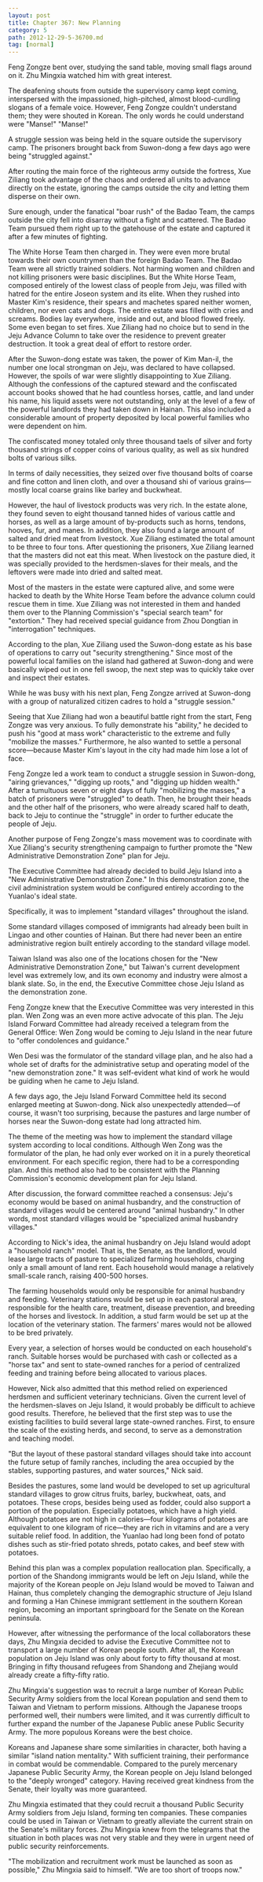 ```yaml
---
layout: post
title: Chapter 367: New Planning
category: 5
path: 2012-12-29-5-36700.md
tag: [normal]
---
```


Feng Zongze bent over, studying the sand table, moving small flags around on it. Zhu Mingxia watched him with great interest.

The deafening shouts from outside the supervisory camp kept coming, interspersed with the impassioned, high-pitched, almost blood-curdling slogans of a female voice. However, Feng Zongze couldn't understand them; they were shouted in Korean. The only words he could understand were "Manse!" "Manse!"

A struggle session was being held in the square outside the supervisory camp. The prisoners brought back from Suwon-dong a few days ago were being "struggled against."

After routing the main force of the righteous army outside the fortress, Xue Ziliang took advantage of the chaos and ordered all units to advance directly on the estate, ignoring the camps outside the city and letting them disperse on their own.

Sure enough, under the fanatical "boar rush" of the Badao Team, the camps outside the city fell into disarray without a fight and scattered. The Badao Team pursued them right up to the gatehouse of the estate and captured it after a few minutes of fighting.

The White Horse Team then charged in. They were even more brutal towards their own countrymen than the foreign Badao Team. The Badao Team were all strictly trained soldiers. Not harming women and children and not killing prisoners were basic disciplines. But the White Horse Team, composed entirely of the lowest class of people from Jeju, was filled with hatred for the entire Joseon system and its elite. When they rushed into Master Kim's residence, their spears and machetes spared neither women, children, nor even cats and dogs. The entire estate was filled with cries and screams. Bodies lay everywhere, inside and out, and blood flowed freely. Some even began to set fires. Xue Ziliang had no choice but to send in the Jeju Advance Column to take over the residence to prevent greater destruction. It took a great deal of effort to restore order.

After the Suwon-dong estate was taken, the power of Kim Man-il, the number one local strongman on Jeju, was declared to have collapsed. However, the spoils of war were slightly disappointing to Xue Ziliang. Although the confessions of the captured steward and the confiscated account books showed that he had countless horses, cattle, and land under his name, his liquid assets were not outstanding, only at the level of a few of the powerful landlords they had taken down in Hainan. This also included a considerable amount of property deposited by local powerful families who were dependent on him.

The confiscated money totaled only three thousand taels of silver and forty thousand strings of copper coins of various quality, as well as six hundred bolts of various silks.

In terms of daily necessities, they seized over five thousand bolts of coarse and fine cotton and linen cloth, and over a thousand shi of various grains—mostly local coarse grains like barley and buckwheat.

However, the haul of livestock products was very rich. In the estate alone, they found seven to eight thousand tanned hides of various cattle and horses, as well as a large amount of by-products such as horns, tendons, hooves, fur, and manes. In addition, they also found a large amount of salted and dried meat from livestock. Xue Ziliang estimated the total amount to be three to four tons. After questioning the prisoners, Xue Ziliang learned that the masters did not eat this meat. When livestock on the pasture died, it was specially provided to the herdsmen-slaves for their meals, and the leftovers were made into dried and salted meat.

Most of the masters in the estate were captured alive, and some were hacked to death by the White Horse Team before the advance column could rescue them in time. Xue Ziliang was not interested in them and handed them over to the Planning Commission's "special search team" for "extortion." They had received special guidance from Zhou Dongtian in "interrogation" techniques.

According to the plan, Xue Ziliang used the Suwon-dong estate as his base of operations to carry out "security strengthening." Since most of the powerful local families on the island had gathered at Suwon-dong and were basically wiped out in one fell swoop, the next step was to quickly take over and inspect their estates.

While he was busy with his next plan, Feng Zongze arrived at Suwon-dong with a group of naturalized citizen cadres to hold a "struggle session."

Seeing that Xue Ziliang had won a beautiful battle right from the start, Feng Zongze was very anxious. To fully demonstrate his "ability," he decided to push his "good at mass work" characteristic to the extreme and fully "mobilize the masses." Furthermore, he also wanted to settle a personal score—because Master Kim's layout in the city had made him lose a lot of face.

Feng Zongze led a work team to conduct a struggle session in Suwon-dong, "airing grievances," "digging up roots," and "digging up hidden wealth." After a tumultuous seven or eight days of fully "mobilizing the masses," a batch of prisoners were "struggled" to death. Then, he brought their heads and the other half of the prisoners, who were already scared half to death, back to Jeju to continue the "struggle" in order to further educate the people of Jeju.

Another purpose of Feng Zongze's mass movement was to coordinate with Xue Ziliang's security strengthening campaign to further promote the "New Administrative Demonstration Zone" plan for Jeju.

The Executive Committee had already decided to build Jeju Island into a "New Administrative Demonstration Zone." In this demonstration zone, the civil administration system would be configured entirely according to the Yuanlao's ideal state.

Specifically, it was to implement "standard villages" throughout the island.

Some standard villages composed of immigrants had already been built in Lingao and other counties of Hainan. But there had never been an entire administrative region built entirely according to the standard village model.

Taiwan Island was also one of the locations chosen for the "New Administrative Demonstration Zone," but Taiwan's current development level was extremely low, and its own economy and industry were almost a blank slate. So, in the end, the Executive Committee chose Jeju Island as the demonstration zone.

Feng Zongze knew that the Executive Committee was very interested in this plan. Wen Zong was an even more active advocate of this plan. The Jeju Island Forward Committee had already received a telegram from the General Office: Wen Zong would be coming to Jeju Island in the near future to "offer condolences and guidance."

Wen Desi was the formulator of the standard village plan, and he also had a whole set of drafts for the administrative setup and operating model of the "new demonstration zone." It was self-evident what kind of work he would be guiding when he came to Jeju Island.

A few days ago, the Jeju Island Forward Committee held its second enlarged meeting at Suwon-dong. Nick also unexpectedly attended—of course, it wasn't too surprising, because the pastures and large number of horses near the Suwon-dong estate had long attracted him.

The theme of the meeting was how to implement the standard village system according to local conditions. Although Wen Zong was the formulator of the plan, he had only ever worked on it in a purely theoretical environment. For each specific region, there had to be a corresponding plan. And this method also had to be consistent with the Planning Commission's economic development plan for Jeju Island.

After discussion, the forward committee reached a consensus: Jeju's economy would be based on animal husbandry, and the construction of standard villages would be centered around "animal husbandry." In other words, most standard villages would be "specialized animal husbandry villages."

According to Nick's idea, the animal husbandry on Jeju Island would adopt a "household ranch" model. That is, the Senate, as the landlord, would lease large tracts of pasture to specialized farming households, charging only a small amount of land rent. Each household would manage a relatively small-scale ranch, raising 400-500 horses.

The farming households would only be responsible for animal husbandry and feeding. Veterinary stations would be set up in each pastoral area, responsible for the health care, treatment, disease prevention, and breeding of the horses and livestock. In addition, a stud farm would be set up at the location of the veterinary station. The farmers' mares would not be allowed to be bred privately.

Every year, a selection of horses would be conducted on each household's ranch. Suitable horses would be purchased with cash or collected as a "horse tax" and sent to state-owned ranches for a period of centralized feeding and training before being allocated to various places.

However, Nick also admitted that this method relied on experienced herdsmen and sufficient veterinary technicians. Given the current level of the herdsmen-slaves on Jeju Island, it would probably be difficult to achieve good results. Therefore, he believed that the first step was to use the existing facilities to build several large state-owned ranches. First, to ensure the scale of the existing herds, and second, to serve as a demonstration and teaching model.

"But the layout of these pastoral standard villages should take into account the future setup of family ranches, including the area occupied by the stables, supporting pastures, and water sources," Nick said.

Besides the pastures, some land would be developed to set up agricultural standard villages to grow citrus fruits, barley, buckwheat, oats, and potatoes. These crops, besides being used as fodder, could also support a portion of the population. Especially potatoes, which have a high yield. Although potatoes are not high in calories—four kilograms of potatoes are equivalent to one kilogram of rice—they are rich in vitamins and are a very suitable relief food. In addition, the Yuanlao had long been fond of potato dishes such as stir-fried potato shreds, potato cakes, and beef stew with potatoes.

Behind this plan was a complex population reallocation plan. Specifically, a portion of the Shandong immigrants would be left on Jeju Island, while the majority of the Korean people on Jeju Island would be moved to Taiwan and Hainan, thus completely changing the demographic structure of Jeju Island and forming a Han Chinese immigrant settlement in the southern Korean region, becoming an important springboard for the Senate on the Korean peninsula.

However, after witnessing the performance of the local collaborators these days, Zhu Mingxia decided to advise the Executive Committee not to transport a large number of Korean people south. After all, the Korean population on Jeju Island was only about forty to fifty thousand at most. Bringing in fifty thousand refugees from Shandong and Zhejiang would already create a fifty-fifty ratio.

Zhu Mingxia's suggestion was to recruit a large number of Korean Public Security Army soldiers from the local Korean population and send them to Taiwan and Vietnam to perform missions. Although the Japanese troops performed well, their numbers were limited, and it was currently difficult to further expand the number of the Japanese Public anese Public Security Army. The more populous Koreans were the best choice.

Koreans and Japanese share some similarities in character, both having a similar "island nation mentality." With sufficient training, their performance in combat would be commendable. Compared to the purely mercenary Japanese Public Security Army, the Korean people on Jeju Island belonged to the "deeply wronged" category. Having received great kindness from the Senate, their loyalty was more guaranteed.

Zhu Mingxia estimated that they could recruit a thousand Public Security Army soldiers from Jeju Island, forming ten companies. These companies could be used in Taiwan or Vietnam to greatly alleviate the current strain on the Senate's military forces. Zhu Mingxia knew from the telegrams that the situation in both places was not very stable and they were in urgent need of public security reinforcements.

"The mobilization and recruitment work must be launched as soon as possible," Zhu Mingxia said to himself. "We are too short of troops now."